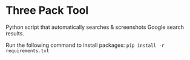 # Three Pack Tool
Python script that automatically searches & screenshots Google search results.

Run the following command to install packages:
`pip install -r requirements.txt`